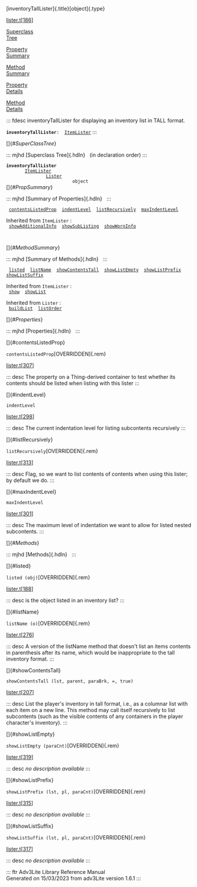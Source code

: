 [inventoryTallLister]{.title}[object]{.type}

[lister.t](../file/lister.t.html)\[[186](../source/lister.t.html#186)\]

[Superclass\
Tree](#_SuperClassTree_)

[Property\
Summary](#_PropSummary_)

[Method\
Summary](#_MethodSummary_)

[Property\
Details](#_Properties_)

[Method\
Details](#_Methods_)

::: fdesc
inventoryTallLister for displaying an inventory list in TALL format.

**`inventoryTallLister`**` :   `[`ItemLister`](../object/ItemLister.html)
:::

[]{#_SuperClassTree_}

::: mjhd
[Superclass Tree]{.hdln}   (in declaration order)
:::

**`inventoryTallLister`**\
`         `[`ItemLister`](../object/ItemLister.html)\
`                 `[`Lister`](../object/Lister.html)\
`                         object`\
[]{#_PropSummary_}

::: mjhd
[Summary of Properties]{.hdln}  
:::

` `[`contentsListedProp`](#contentsListedProp)`  `[`indentLevel`](#indentLevel)`  `[`listRecursively`](#listRecursively)`  `[`maxIndentLevel`](#maxIndentLevel)`  `

Inherited from `ItemLister` :\
` `[`showAdditionalInfo`](../object/ItemLister.html#showAdditionalInfo)`  `[`showSubListing`](../object/ItemLister.html#showSubListing)`  `[`showWornInfo`](../object/ItemLister.html#showWornInfo)`  `

` `

[]{#_MethodSummary_}

::: mjhd
[Summary of Methods]{.hdln}  
:::

` `[`listed`](#listed)`  `[`listName`](#listName)`  `[`showContentsTall`](#showContentsTall)`  `[`showListEmpty`](#showListEmpty)`  `[`showListPrefix`](#showListPrefix)`  `[`showListSuffix`](#showListSuffix)`  `

Inherited from `ItemLister` :\
` `[`show`](../object/ItemLister.html#show)`  `[`showList`](../object/ItemLister.html#showList)`  `

Inherited from `Lister` :\
` `[`buildList`](../object/Lister.html#buildList)`  `[`listOrder`](../object/Lister.html#listOrder)`  `

[]{#_Properties_}

::: mjhd
[Properties]{.hdln}  
:::

[]{#contentsListedProp}

`contentsListedProp`[OVERRIDDEN]{.rem}

[lister.t](../file/lister.t.html)\[[307](../source/lister.t.html#307)\]

::: desc
The property on a Thing-derived container to test whether its contents
should be listed when listing with this lister
:::

[]{#indentLevel}

`indentLevel`

[lister.t](../file/lister.t.html)\[[298](../source/lister.t.html#298)\]

::: desc
The current indentation level for listing subcontents recursively
:::

[]{#listRecursively}

`listRecursively`[OVERRIDDEN]{.rem}

[lister.t](../file/lister.t.html)\[[313](../source/lister.t.html#313)\]

::: desc
Flag, so we want to list contents of contents when using this lister; by
default we do.
:::

[]{#maxIndentLevel}

`maxIndentLevel`

[lister.t](../file/lister.t.html)\[[301](../source/lister.t.html#301)\]

::: desc
The maximum level of indentation we want to allow for listed nested
subcontents.
:::

[]{#_Methods_}

::: mjhd
[Methods]{.hdln}  
:::

[]{#listed}

`listed (obj)`[OVERRIDDEN]{.rem}

[lister.t](../file/lister.t.html)\[[188](../source/lister.t.html#188)\]

::: desc
is the object listed in an inventory list?
:::

[]{#listName}

`listName (o)`[OVERRIDDEN]{.rem}

[lister.t](../file/lister.t.html)\[[276](../source/lister.t.html#276)\]

::: desc
A version of the listName method that doesn\'t list an items contents in
parenthesis after its name, which would be inappropriate to the tall
inventory format.
:::

[]{#showContentsTall}

`showContentsTall (lst, parent, paraBrk, =, true)`

[lister.t](../file/lister.t.html)\[[207](../source/lister.t.html#207)\]

::: desc
List the player\'s inventory in tall format, i.e., as a columnar list
with each item on a new line. This method may call itself recursively to
list subcontents (such as the visible contents of any containers in the
player character\'s inventory).
:::

[]{#showListEmpty}

`showListEmpty (paraCnt)`[OVERRIDDEN]{.rem}

[lister.t](../file/lister.t.html)\[[319](../source/lister.t.html#319)\]

::: desc
*no description available*
:::

[]{#showListPrefix}

`showListPrefix (lst, pl, paraCnt)`[OVERRIDDEN]{.rem}

[lister.t](../file/lister.t.html)\[[315](../source/lister.t.html#315)\]

::: desc
*no description available*
:::

[]{#showListSuffix}

`showListSuffix (lst, pl, paraCnt)`[OVERRIDDEN]{.rem}

[lister.t](../file/lister.t.html)\[[317](../source/lister.t.html#317)\]

::: desc
*no description available*
:::

::: ftr
Adv3Lite Library Reference Manual\
Generated on 15/03/2023 from adv3Lite version 1.6.1
:::
